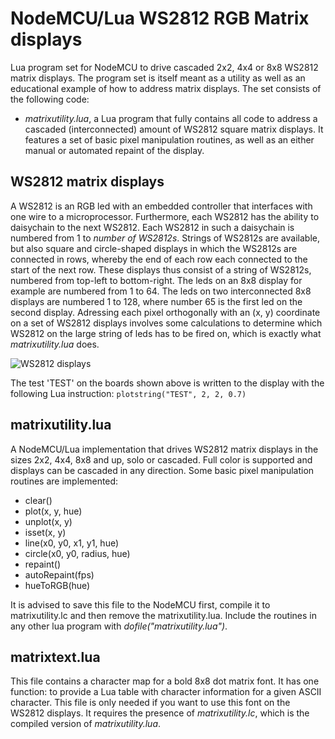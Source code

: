 # NodeMCU/Lua WS2812 RGB Matrix displays
Lua program set for NodeMCU to drive cascaded 2x2, 4x4 or 8x8 WS2812 matrix displays. The program set is itself meant as a utility as well as an educational example of how to address matrix displays. The set consists of the following code:
* _matrixutility.lua_, a Lua program that fully contains all code to address a cascaded (interconnected) amount of WS2812 square matrix displays. It features a set of basic pixel manipulation routines, as well as an either manual or automated repaint of the display.

## WS2812 matrix displays
A WS2812 is an RGB led with an embedded controller that interfaces with one wire to a microprocessor. Furthermore, each WS2812 has the ability to daisychain to the next WS2812. Each WS2812 in such a daisychain is numbered from 1 to _number of WS2812s_. Strings of WS2812s are available, but also square and circle-shaped displays in which the WS2812s are connected in rows, whereby the end of each row each connected to the start of the next row. These displays thus consist of a string of WS2812s, numbered from top-left to bottom-right. The leds on an 8x8 display for example are numbered from 1 to 64. The leds on two interconnected 8x8 displays are numbered 1 to 128, where number 65 is the first led on the second display. Adressing each pixel orthogonally with an (x, y) coordinate on a set of WS2812 displays involves some calculations to determine which WS2812 on the large string of leds has to be fired on, which is exactly what _matrixutility.lua_ does.  

![WS2812 displays](https://github.com/rudiniemeijer/NodeMCU-Lua-WS2812-matrix-displays/blob/master/ws2812cascadeddisplays.jpg)

The test 'TEST' on the boards shown above is written to the display with the following Lua instruction: `plotstring("TEST", 2, 2, 0.7)`

## matrixutility.lua
A NodeMCU/Lua implementation that drives WS2812 matrix displays in the sizes 2x2, 4x4, 8x8 and up, solo or cascaded. Full color is supported and displays can be cascaded in any direction. Some basic pixel manipulation routines are implemented:  
* clear()
* plot(x, y, hue)
* unplot(x, y)
* isset(x, y)
* line(x0, y0, x1, y1, hue)
* circle(x0, y0, radius, hue)
* repaint()
* autoRepaint(fps)
* hueToRGB(hue)  
  
It is advised to save this file to the NodeMCU first, compile it to matrixutility.lc and then remove the matrixutility.lua. Include the routines in any other lua program with _dofile("matrixutility.lua")_.

## matrixtext.lua
This file contains a character map for a bold 8x8 dot matrix font. It has one function: to provide a Lua table with character information for a given ASCII character. This file is only needed if you want to use this font on the WS2812 displays. It requires the presence of _matrixutility.lc_, which is the compiled version of _matrixutility.lua_.
